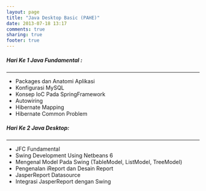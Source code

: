 ```yaml
---
layout: page
title: "Java Desktop Basic (PAHE)"
date: 2013-07-18 13:17
comments: true
sharing: true
footer: true
---
```


##### Hari Ke 1 Java Fundamental :
- - - - - - -
* Packages dan Anatomi Aplikasi
* Konfigurasi MySQL
* Konsep IoC Pada SpringFramework
* Autowiring
* Hibernate Mapping
* Hibernate Common Problem
	
##### Hari Ke 2 Java Desktop:
- - - - - - -
* JFC Fundamental
* Swing Development Using Netbeans 6
* Mengenal Model Pada Swing (TableModel, ListModel, TreeModel)
* Pengenalan iReport dan Desain Report
* JasperReport Datasource
* Integrasi JasperReport dengan Swing﻿
